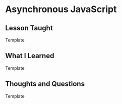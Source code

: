 # Asynchronous JavaScript

## Lesson Taught
Template

## What I Learned
Template

## Thoughts and Questions
Template